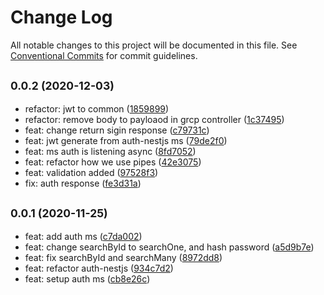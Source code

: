# Change Log

All notable changes to this project will be documented in this file.
See [Conventional Commits](https://conventionalcommits.org) for commit guidelines.

## <small>0.0.2 (2020-12-03)</small>

* refactor: jwt to common ([1859899](https://github.com/gmahechas/erp/commit/1859899))
* refactor: remove body to payloaod in grcp controller ([1c37495](https://github.com/gmahechas/erp/commit/1c37495))
* feat: change return sigin response ([c79731c](https://github.com/gmahechas/erp/commit/c79731c))
* feat: jwt generate from auth-nestjs ms ([79de2f0](https://github.com/gmahechas/erp/commit/79de2f0))
* feat: ms auth is listening async ([8fd7052](https://github.com/gmahechas/erp/commit/8fd7052))
* feat: refactor how we use pipes ([42e3075](https://github.com/gmahechas/erp/commit/42e3075))
* feat: validation added ([97528f3](https://github.com/gmahechas/erp/commit/97528f3))
* fix: auth response ([fe3d31a](https://github.com/gmahechas/erp/commit/fe3d31a))





## <small>0.0.1 (2020-11-25)</small>

* feat: add auth ms ([c7da002](https://github.com/gmahechas/erp/commit/c7da002))
* feat: change searchById to searchOne, and hash password ([a5d9b7e](https://github.com/gmahechas/erp/commit/a5d9b7e))
* feat: fix searchById and searchMany ([8972dd8](https://github.com/gmahechas/erp/commit/8972dd8))
* feat: refactor auth-nestjs ([934c7d2](https://github.com/gmahechas/erp/commit/934c7d2))
* feat: setup auth ms ([cb8e26c](https://github.com/gmahechas/erp/commit/cb8e26c))
